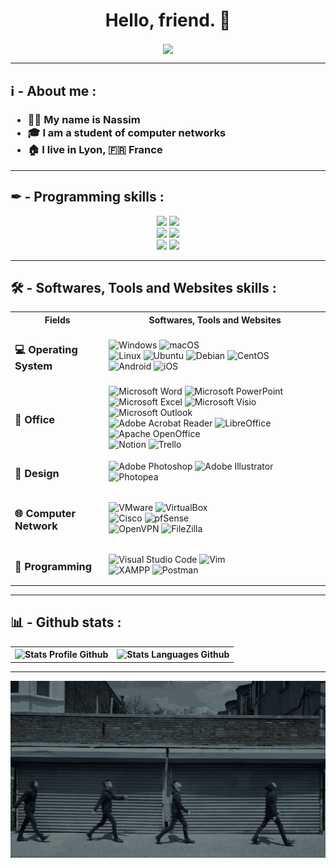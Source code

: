 <h1 align="center">Hello, friend. 👋</h1>

<div class="hello_world" align="center">
    <img src="./images/hello_world.gif" align="center"/>
</div>

---

<div class="about_me" >
    <h2>ℹ - About me :</h2>
    <h3><ul>
        <li>👨‍💻 My name is Nassim</li>
        <li>🎓 I am a student of computer networks</li>
        <li>🏠 I live in Lyon, 🇫🇷 France</li>
    </ul></h3>
</div>

---

<div class="programming_skills" align="left">
    <h2>✒ - Programming skills :</h2>
    <p align="center">
        <!-- Python -->
        <img src="https://img.shields.io/badge/Python-14354C?style=for-the-badge&logo=python&logoColor=white"/>
        <!-- JSON -->
        <img src="https://img.shields.io/badge/JSON-000000?style=for-the-badge&logo=json&logoColor=white"/>
        <br/>
        <!-- HTML -->
        <img src="https://img.shields.io/badge/HTML5-E34F26?style=for-the-badge&logo=html5&logoColor=white"/>
        <!-- Wordpress -->
        <img src="https://img.shields.io/badge/Wordpress-21759B?style=for-the-badge&logo=wordpress&logoColor=white"/><br/>
        <!-- Powershell -->
        <img src="https://img.shields.io/badge/Powershell-2CA5E0?style=for-the-badge&logo=powershell&logoColor=white"/>
        <!-- Shell -->
        <img src="https://img.shields.io/badge/Shell-121011?style=for-the-badge&logo=gnubash&logoColor=white"/>
    </p>
</div>

---

<div class="software_skills">
    <h2>🛠️ - Softwares, Tools and Websites skills :</h2>
    <table style="display: table; border-spacing: 10px;">
        <tr>
            <th colspan="1">Fields</th>
            <th colspan="1">Softwares, Tools and Websites</th>
        </tr>
        <tr>
            <td>
                <h3>💻 Operating System</h3>
            </td>
            <td>
                    <!-- Windows -->
                    <img src="https://img.shields.io/badge/Windows-0078D6?style=for-the-badge&logo=windows&logoColor=white" alt="Windows">
                    <!-- macOS -->
                    <img src="https://img.shields.io/badge/macOS-000000?style=for-the-badge&logo=apple&logoColor=white" alt="macOS">
                    <br>
                    <!-- Linux -->
                    <img src="https://img.shields.io/badge/Linux-FCC624?style=for-the-badge&logo=linux&logoColor=black" alt="Linux">
                    <!-- Ubuntu -->
                    <img src="https://img.shields.io/badge/Ubuntu-E95420?style=for-the-badge&logo=ubuntu&logoColor=white" alt="Ubuntu">
                    <!-- Debian -->
                    <img src="https://img.shields.io/badge/Debian-A81D33?style=for-the-badge&logo=debian&logoColor=white" alt="Debian">
                    <!-- CentOS -->
                    <img src="https://img.shields.io/badge/CentOS-262577?style=for-the-badge&logo=centos&logoColor=white" alt="CentOS">
                    <br>
                    <!-- Android -->
                    <img src="https://img.shields.io/badge/Android-3DDC84?style=for-the-badge&logo=android&logoColor=ffffff" alt="Android">
                    <!-- iOS -->
                    <img src="https://img.shields.io/badge/iOS-000000?style=for-the-badge&logo=ios&logoColor=ffffff" alt="iOS">
            </td>
        </tr>
        <tr>
            <td>
                <h3>📝 Office</h3>
            </td>
            <td>
                <!-- Microsoft Word -->
                <img src="https://img.shields.io/badge/Word-2B579A?style=for-the-badge&logo=microsoftword&logoColor=white" alt="Microsoft Word">
                <!-- Microsoft PowerPoint -->
                <img src="https://img.shields.io/badge/PowerPoint-B7472A?style=for-the-badge&logo=microsoftpowerpoint&logoColor=white" alt="Microsoft PowerPoint">
                <!-- Microsoft Excel -->
                <img src="https://img.shields.io/badge/Excel-217346?style=for-the-badge&logo=microsoftexcel&logoColor=white" alt="Microsoft Excel">
                <!-- Microsoft Visio -->
                <img src="https://img.shields.io/badge/Visio-3955A3?style=for-the-badge&logo=microsoftvisio&logoColor=white" alt="Microsoft Visio">
                <!-- Microsoft Outlook -->
                <img src="https://img.shields.io/badge/Outlook-0078D4?style=for-the-badge&logo=microsoftoutlook&logoColor=ffffff" alt="Microsoft Outlook">
                <br>
                <!-- Adobe Acrobat Reader -->
                <img src="https://img.shields.io/badge/Acrobat_Reader-EC1C24?style=for-the-badge&logo=adobeacrobatreader&logoColor=white" alt="Adobe Acrobat Reader">
                <!-- LibreOffice -->
                <img src="https://img.shields.io/badge/LibreOffice-18A303?style=for-the-badge&logo=libreoffice&logoColor=white" alt="LibreOffice">
                <!-- Apache OpenOffice -->
                <img src="https://img.shields.io/badge/OpenOffice-0E85CD?style=for-the-badge&logo=apacheopenoffice&logoColor=ffffff" alt="Apache OpenOffice">
                <br>
                <!-- Notion -->
                <img src="https://img.shields.io/badge/Notion-000000?style=for-the-badge&logo=notion&logoColor=white" alt="Notion">
                <!-- Trello -->
                <img src="https://img.shields.io/badge/Trello-0052CC?style=for-the-badge&logo=trello&logoColor=white" alt="Trello">
            </td>
        </tr>
        <tr>
            <td>
                <h3>🎨 Design</h3>
            </td>
            <td>
                <!-- Adobe Photoshop -->
                <img src="https://img.shields.io/badge/Photoshop-31A8FF?style=for-the-badge&logo=adobephotoshop&logoColor=black" alt="Adobe Photoshop">
                <!-- Adobe Illustrator -->                    
                <img src="https://img.shields.io/badge/Illustrator-FF9A00?style=for-the-badge&logo=adobeillustrator&logoColor=black" alt="Adobe Illustrator">
                <br>
                <!-- Photopea -->
                <img src="https://img.shields.io/badge/Photopea-18A497?style=for-the-badge&logo=photopea&logoColor=white" alt="Photopea">
            </td>
        </tr>
        <tr>
            <td>
                <h3>🌐 Computer Network</h3>
            </td>
            <td>
                <!-- VMware -->
                <img src="https://img.shields.io/badge/VMware-607078?style=for-the-badge&logo=vmware&logoColor=white" alt="VMware">
                <!-- VirtualBox -->
                <img src="https://img.shields.io/badge/VirtualBox-183A61?style=for-the-badge&logo=virtualbox&logoColor=white" alt="VirtualBox">
                <br>
                <!-- Cisco -->
                <img src="https://img.shields.io/badge/Cisco-1BA0D7?style=for-the-badge&logo=cisco&logoColor=white" alt="Cisco">
                <!-- pfSense -->
                <img src="https://img.shields.io/badge/pfSense-212121?style=for-the-badge&logo=pfsense&logoColor=white" alt="pfSense">
                <br>
                <!-- OpenVPN -->
                <img src="https://img.shields.io/badge/OpenVPN-EA7E20?style=for-the-badge&logo=openvpn&logoColor=white" alt="OpenVPN">
                <!-- FileZilla -->
                <img src="https://img.shields.io/badge/FileZilla-BF0000?style=for-the-badge&logo=filezilla&logoColor=white" alt="FileZilla">
            </td>
        </tr>
        <tr>
            <td>
                <h3>🧩 Programming</h3>
            </td>
            <td>
                <!-- Visual Studio Code -->
                <img src="https://img.shields.io/badge/Visual_Studio_Code-5C2D91?style=for-the-badge&logo=visualstudio&logoColor=white" alt="Visual Studio Code">
                <!-- Vim -->
                <img src="https://img.shields.io/badge/Vim-019733?style=for-the-badge&logo=vim&logoColor=ffffff" alt="Vim">
                <br>
                <!-- XAMPP -->
                <img src="https://img.shields.io/badge/XAMPP-FB7A24?style=for-the-badge&logo=xampp&logoColor=white" alt="XAMPP">
                <!-- Postman -->
                <img src="https://img.shields.io/badge/Postman-FF6C37?style=for-the-badge&logo=postman&logoColor=white" alt="Postman">
            </td>
        </tr>
    </table>
</div>

---

<div class="stats_github">
    <h2>📊 - Github stats :</h2>
    <table>
        <tr>
            <th colspan="1"><img src="https://github-readme-stats.vercel.app/api?username=NssmFnch&show_icons=true&theme=transparent&hide_title=true&hide_border=true&text_color=FFFFFF&icon_color=4f94ef&border_color=4f94ef&text_bold=false" alt="Stats Profile Github"></th>
            <th colspan="1"><img src="https://github-readme-stats.vercel.app/api/top-langs/?username=NssmFnch&layout=compact&theme=github_dark&hide_border=true&text_color=FFFFFF&icon_color=FFFFFF&border_color=4f94ef" alt="Stats Languages Github"></th>
        </tr>
    </table>
</div>

---

<div class="goodbye_world" align="center">
    <img src="./images/goodbye_world.gif" align="center"/>
</div>